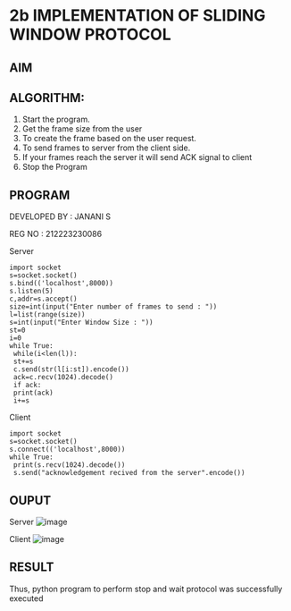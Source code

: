 # 2b IMPLEMENTATION OF SLIDING WINDOW PROTOCOL
## AIM
## ALGORITHM:
1. Start the program.
2. Get the frame size from the user
3. To create the frame based on the user request.
4. To send frames to server from the client side.
5. If your frames reach the server it will send ACK signal to client
6. Stop the Program
## PROGRAM

DEVELOPED BY : JANANI S

REG NO : 212223230086

Server 
```
import socket
s=socket.socket()
s.bind(('localhost',8000))
s.listen(5)
c,addr=s.accept()
size=int(input("Enter number of frames to send : "))
l=list(range(size))
s=int(input("Enter Window Size : "))
st=0
i=0
while True:
 while(i<len(l)):
 st+=s
 c.send(str(l[i:st]).encode())
 ack=c.recv(1024).decode()
 if ack:
 print(ack)
 i+=s
```
Client
```
import socket
s=socket.socket()
s.connect(('localhost',8000))
while True: 
 print(s.recv(1024).decode())
 s.send("acknowledgement recived from the server".encode())
```
## OUPUT
Server
![image](https://github.com/SJananisenthilkumar/2b_SLIDING_WINDOW_PROTOCOL/assets/144871139/e51aed5d-c696-49c1-a7a5-004da7f1eea0)

Client
![image](https://github.com/SJananisenthilkumar/2b_SLIDING_WINDOW_PROTOCOL/assets/144871139/757f03ab-3467-4c7a-b857-0125b48b56fd)

## RESULT

Thus, python program to perform stop and wait protocol was successfully executed

